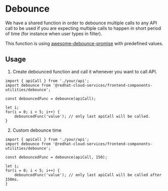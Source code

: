 # Debounce
We have a shared function in order to debounce multiple calls to any API call to be used if you are expecting multiple calls to happen in short period of time (for instance when user types in filter).

This function is using [awesome-debounce-promise](https://github.com/slorber/awesome-debounce-promise) with predefined values.

## Usage
1) Create debounced function and call it whenever you want to call API.

```JS
import { apiCall } from './your/api';
import debounce from '@redhat-cloud-services/frontend-components-utilities/debounce';

const debouncedFunc = debounce(apiCall);

let i;
for(i = 0; i < 5; i++) {
    debouncedFunc('value'); // only last apiCall will be called.
}
```

2) Custom debounce time
```JS
import { apiCall } from './your/api';
import debounce from '@redhat-cloud-services/frontend-components-utilities/debounce';

const debouncedFunc = debounce(apiCall, 150);

let i;
for(i = 0; i < 5; i++) {
    debouncedFunc('value'); // only last apiCall will be called after 150ms.
}
```
